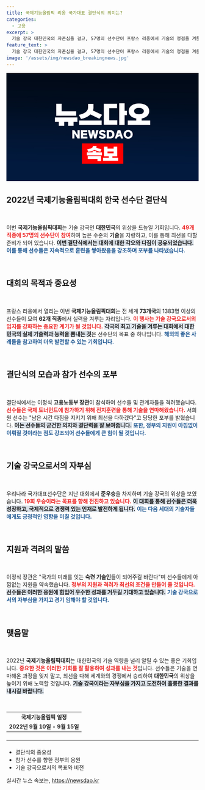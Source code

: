 ```yaml
---
title: 국제기능올림픽 리옹 국가대표 결단식의 의미는?
categories:
  - 고용
excerpt: >
  기술 강국 대한민국의 자존심을 걸고, 57명의 선수단이 프랑스 리옹에서 기술의 정점을 겨룬다! 지난 대회 준우승을 넘어 19회 우승에 도전하는 한국 대표팀의 뜨거운 각오를 놓치지 마세요!
feature_text: >
  기술 강국 대한민국의 자존심을 걸고, 57명의 선수단이 프랑스 리옹에서 기술의 정점을 겨룬다! 지난 대회 준우승을 넘어 19회 우승에 도전하는 한국 대표팀의 뜨거운 각오를 놓치지 마세요!
image: '/assets/img/newsdao_breakingnews.jpg'
---
```


<p><img src="/assets/img/newsdao_breakingnews.jpg" alt="bookingtag 속보" /></p>

<h2 data-ke-size="size26">2022년 국제기능올림픽대회 한국 선수단 결단식</h2>

<p data-ke-size="size16">&nbsp;</p>

<p>이번 <b>국제기능올림픽대회</b>는 기술 강국인 <b>대한민국</b>의 위상을 드높일 기회입니다. <b><span style="color: #ee2323;">49개 직종에 57명의 선수단이 참여</span></b>하여 높은 수준의 <b>기술</b>을 자랑하고, 이를 통해 최선을 다할 준비가 되어 있습니다. <b><span style="background-color: #21538527;">이번 결단식에서는 대회에 대한 각오와 다짐이 공유되었습니다.</span></b> <b><span style="color: #1a5490;">이를 통해 선수들은 지속적으로 훈련을 쌓아왔음을 강조하며 포부를 나타냈습니다.</span></b> </p>

<p data-ke-size="size16">&nbsp;</p>

<h2 data-ke-size="size26">대회의 목적과 중요성</h2>

<p data-ke-size="size16">&nbsp;</p>

<p>프랑스 리옹에서 열리는 이번 <b>국제기능올림픽대회</b>는 전 세계 <b>73개국</b>의 1383명 이상의 선수들이 모여 <b>62개 직종</b>에서 실력을 겨루는 자리입니다. <b><span style="color: #ee2323;">이 행사는 기술 강국으로서의 입지를 강화하는 중요한 계기가 될 것입니다.</span></b> <b><span style="background-color: #21538527;">각국의 최고 기술을 겨루는 대회에서 대한민국의 실제 기술력과 능력을 뽐내는 것</span></b>은 선수단의 목표 중 하나입니다. <b><span style="color: #1a5490;">해외의 좋은 사례들을 참고하여 더욱 발전할 수 있는 기회입니다.</span></b> </p>

<p data-ke-size="size16">&nbsp;</p>

<h2 data-ke-size="size26">결단식의 모습과 참가 선수의 포부</h2>

<p data-ke-size="size16">&nbsp;</p>

<p>결단식에서는 이정식 <b>고용노동부 장관</b>이 참석하여 선수들 및 관계자들을 격려했습니다. <b><span style="color: #ee2323;">선수들은 국제 토너먼트에 참가하기 위해 전지훈련을 통해 기술을 연마해왔습니다.</span></b> 서희원 선수는 "남은 시간 다짐을 지키기 위해 최선을 다하겠다"고 당당한 포부를 밝혔습니다. <b><span style="background-color: #21538527;">이는 선수들의 굳건한 의지와 결단력을 잘 보여줍니다.</span></b> <b><span style="color: #1a5490;">또한, 정부의 지원이 아낌없이 이뤄질 것이라는 점도 강조되어 선수들에게 큰 힘이 될 것입니다.</span></b> </p>

<p data-ke-size="size16">&nbsp;</p>

<h2 data-ke-size="size26">기술 강국으로서의 자부심</h2>

<p data-ke-size="size16">&nbsp;</p>

<p>우리나라 국가대표선수단은 지난 대회에서 <b>준우승</b>을 차지하며 기술 강국의 위상을 보였습니다. <b><span style="color: #ee2323;">19회 우승이라는 목표를 향해 전진하고 있습니다.</span></b> <b><span style="background-color: #21538527;">이 대회를 통해 선수들은 더욱 성장하고, 국제적으로 경쟁력 있는 인재로 발전하게 됩니다.</span></b> <b><span style="color: #1a5490;">이는 다음 세대의 기술자들에게도 긍정적인 영향을 미칠 것입니다.</span></b> </p>

<p data-ke-size="size16">&nbsp;</p>

<h2 data-ke-size="size26">지원과 격려의 말씀</h2>

<p data-ke-size="size16">&nbsp;</p>

<p>이정식 장관은 "국가의 미래를 잇는 <b>숙련 기술인</b>들이 되어주길 바란다"며 선수들에게 아낌없는 지원을 약속했습니다. <b><span style="color: #ee2323;">정부의 지원과 격려가 최선의 조건을 만들어 줄 것입니다.</span></b> <b><span style="background-color: #21538527;">선수들은 이러한 응원에 힘입어 우수한 성과를 거두길 기대하고 있습니다.</span></b> <b><span style="color: #1a5490;">기술 강국으로서의 자부심을 가지고 경기 임해야 할 것입니다.</span></b> </p>

<p data-ke-size="size16">&nbsp;</p>

<h2 data-ke-size="size26">맺음말</h2>

<p data-ke-size="size16">&nbsp;</p>

<p>2022년 <b>국제기능올림픽대회</b>는 대한민국의 기술 역량을 널리 알릴 수 있는 좋은 기회입니다. <b><span style="color: #ee2323;">중요한 것은 이러한 기회를 잘 활용하여 성과를 내는 것</span></b>입니다. 선수들은 기술을 연마해온 과정을 잊지 말고, 최선을 다해 세계와의 경쟁에서 승리하여 <b>대한민국</b>의 위상을 높이기 위해 노력할 것입니다. <b><span style="background-color: #21538527;">기술 강국이라는 자부심을 가지고 도전하여 훌륭한 결과를 내시길 바랍니다.</span></b> </p>

<p data-ke-size="size16">&nbsp;</p> 

<table style="width: 100%;">
<tr>
  <td style="text-align: center; height: 17px;"><b>국제기능올림픽 일정</b></td>
</tr>
<tr>
  <td style="text-align: center; height: 17px;"><b>2022년 9월 10일 - 9월 15일</b></td>
</tr>
</table>

<hr style="border:none; border-top:1px solid #ccc; margin:20px 0;">

<ul>
  <li>결단식의 중요성</li>
  <li>참가 선수를 향한 정부의 응원</li>
  <li>기술 강국으로서의 목표와 비전</li>
</ul>
실시간 뉴스 속보는, <a href="https://newsdao.kr" rel="dofollow">https://newsdao.kr</a>


